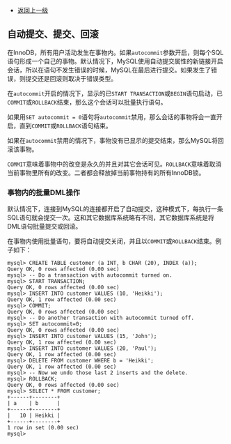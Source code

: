 * [返回上一级](./InnoDB事物模型.md)

## 自动提交、提交、回滚

在InnoDB，所有用户活动发生在事物内。如果`autocommit`参数开启，则每个SQL语句形成一个自己的事物。默认情况下，MySQL使用自动提交属性的新链接开启会话，所以在语句不发生错误的时候，MySQL在最后进行提交。如果发生了错误，则提交还是回滚则取决于错误类型。

在`autocommit`开启的情况下，显示的已`START
TRANSACTION`或`BEGIN`语句启动，已`COMMIT`或`ROLLBACK`结束，那么这个会话可以批量执行语句。

如果用`SET autocommit =
0`语句将`autocommit`禁用，那么会话的事物将会一直开启，直到`COMMIT`或`ROLLBACK`语句结束。

如果在`autocommit`禁用的情况下，事物没有已显示的提交结束，那么MySQL将回滚该事物。

`COMMIT`意味着事物中的改变是永久的并且对其它会话可见。`ROLLBACK`意味着取消当前事物里所有的改变。二者都会释放掉当前事物持有的所有InnoDB锁。

### 事物内的批量DML操作
默认情况下，连接到MySQL的连接都开启了自动提交，这种模式下，每执行一条SQL语句就会提交一次。这和其它数据库系统略有不同，其它数据库系统是将DML语句批量提交或回滚。

在事物内使用批量语句，要将自动提交关闭，并且以`COMMIT`或`ROLLBACK`结束。例子如下：
~~~
mysql> CREATE TABLE customer (a INT, b CHAR (20), INDEX (a));
Query OK, 0 rows affected (0.00 sec)
mysql> -- Do a transaction with autocommit turned on.
mysql> START TRANSACTION;
Query OK, 0 rows affected (0.00 sec)
mysql> INSERT INTO customer VALUES (10, 'Heikki');
Query OK, 1 row affected (0.00 sec)
mysql> COMMIT;
Query OK, 0 rows affected (0.00 sec)
mysql> -- Do another transaction with autocommit turned off.
mysql> SET autocommit=0;
Query OK, 0 rows affected (0.00 sec)
mysql> INSERT INTO customer VALUES (15, 'John');
Query OK, 1 row affected (0.00 sec)
mysql> INSERT INTO customer VALUES (20, 'Paul');
Query OK, 1 row affected (0.00 sec)
mysql> DELETE FROM customer WHERE b = 'Heikki';
Query OK, 1 row affected (0.00 sec)
mysql> -- Now we undo those last 2 inserts and the delete.
mysql> ROLLBACK;
Query OK, 0 rows affected (0.00 sec)
mysql> SELECT * FROM customer;
+------+--------+
| a    | b      |
+------+--------+
|   10 | Heikki |
+------+--------+
1 row in set (0.00 sec)
mysql>
~~~